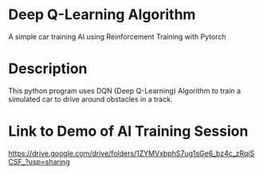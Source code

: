 # Deep Q-Learning Algorithm
A simple car training AI using Reinforcement Training with Pytorch


# Description
This python program uses DQN (Deep Q-Learning) Algorithm to train a simulated car to drive around obstacles in a track.










# Link to Demo of AI Training Session
https://drive.google.com/drive/folders/1ZYMVxbphS7ug1sGe6_bz4c_zRqiSCSF_?usp=sharing



